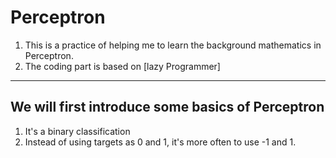 # Perceptron
1. This is a practice of helping me to learn the background mathematics in Perceptron.
2. The coding part is based on [lazy Programmer]
***
## We will first introduce some basics of Perceptron
1. It's a binary classification
2. Instead of using targets as 0 and 1, it's more often to use -1 and 1.
